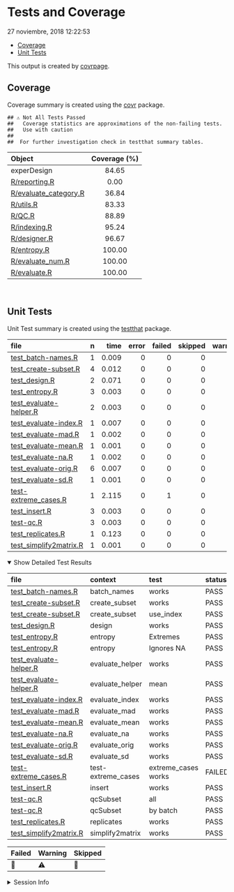 Tests and Coverage
================
27 noviembre, 2018 12:22:53

-   [Coverage](#coverage)
-   [Unit Tests](#unit-tests)

This output is created by [covrpage](https://github.com/yonicd/covrpage).

Coverage
--------

Coverage summary is created using the [covr](https://github.com/r-lib/covr) package.

    ## ⚠️ Not All Tests Passed
    ##   Coverage statistics are approximations of the non-failing tests.
    ##   Use with caution
    ## 
    ##  For further investigation check in testthat summary tables.

| Object                                             | Coverage (%) |
|:---------------------------------------------------|:------------:|
| experDesign                                        |     84.65    |
| [R/reporting.R](../R/reporting.R)                  |     0.00     |
| [R/evaluate\_category.R](../R/evaluate_category.R) |     36.84    |
| [R/utils.R](../R/utils.R)                          |     83.33    |
| [R/QC.R](../R/QC.R)                                |     88.89    |
| [R/indexing.R](../R/indexing.R)                    |     95.24    |
| [R/designer.R](../R/designer.R)                    |     96.67    |
| [R/entropy.R](../R/entropy.R)                      |    100.00    |
| [R/evaluate\_num.R](../R/evaluate_num.R)           |    100.00    |
| [R/evaluate.R](../R/evaluate.R)                    |    100.00    |

<br>

Unit Tests
----------

Unit Test summary is created using the [testthat](https://github.com/r-lib/testthat) package.

| file                                                       |    n|   time|  error|  failed|  skipped|  warning| icon |
|:-----------------------------------------------------------|----:|------:|------:|-------:|--------:|--------:|:-----|
| [test\_batch-names.R](testthat/test_batch-names.R)         |    1|  0.009|      0|       0|        0|        0|      |
| [test\_create-subset.R](testthat/test_create-subset.R)     |    4|  0.012|      0|       0|        0|        0|      |
| [test\_design.R](testthat/test_design.R)                   |    2|  0.071|      0|       0|        0|        0|      |
| [test\_entropy.R](testthat/test_entropy.R)                 |    3|  0.003|      0|       0|        0|        0|      |
| [test\_evaluate-helper.R](testthat/test_evaluate-helper.R) |    2|  0.003|      0|       0|        0|        0|      |
| [test\_evaluate-index.R](testthat/test_evaluate-index.R)   |    1|  0.007|      0|       0|        0|        0|      |
| [test\_evaluate-mad.R](testthat/test_evaluate-mad.R)       |    1|  0.002|      0|       0|        0|        0|      |
| [test\_evaluate-mean.R](testthat/test_evaluate-mean.R)     |    1|  0.001|      0|       0|        0|        0|      |
| [test\_evaluate-na.R](testthat/test_evaluate-na.R)         |    1|  0.002|      0|       0|        0|        0|      |
| [test\_evaluate-orig.R](testthat/test_evaluate-orig.R)     |    6|  0.007|      0|       0|        0|        0|      |
| [test\_evaluate-sd.R](testthat/test_evaluate-sd.R)         |    1|  0.001|      0|       0|        0|        0|      |
| [test-extreme\_cases.R](testthat/test-extreme_cases.R)     |    1|  2.115|      0|       1|        0|        0| 🛑    |
| [test\_insert.R](testthat/test_insert.R)                   |    3|  0.003|      0|       0|        0|        0|      |
| [test-qc.R](testthat/test-qc.R)                            |    3|  0.003|      0|       0|        0|        0|      |
| [test\_replicates.R](testthat/test_replicates.R)           |    1|  0.123|      0|       0|        0|        0|      |
| [test\_simplify2matrix.R](testthat/test_simplify2matrix.R) |    1|  0.001|      0|       0|        0|        0|      |

<details open> <summary> Show Detailed Test Results </summary>

| file                                                            | context             | test                 | status |    n|   time| icon |
|:----------------------------------------------------------------|:--------------------|:---------------------|:-------|----:|------:|:-----|
| [test\_batch-names.R](testthat/test_batch-names.R#L6)           | batch\_names        | works                | PASS   |    1|  0.009|      |
| [test\_create-subset.R](testthat/test_create-subset.R#L5)       | create\_subset      | works                | PASS   |    2|  0.009|      |
| [test\_create-subset.R](testthat/test_create-subset.R#L12)      | create\_subset      | use\_index           | PASS   |    2|  0.003|      |
| [test\_design.R](testthat/test_design.R#L8)                     | design              | works                | PASS   |    2|  0.071|      |
| [test\_entropy.R](testthat/test_entropy.R#L5)                   | entropy             | Extremes             | PASS   |    2|  0.002|      |
| [test\_entropy.R](testthat/test_entropy.R#L12)                  | entropy             | Ignores NA           | PASS   |    1|  0.001|      |
| [test\_evaluate-helper.R](testthat/test_evaluate-helper.R#L7)   | evaluate\_helper    | works                | PASS   |    1|  0.002|      |
| [test\_evaluate-helper.R](testthat/test_evaluate-helper.R#L15)  | evaluate\_helper    | mean                 | PASS   |    1|  0.001|      |
| [test\_evaluate-index.R](testthat/test_evaluate-index.R#L9_L13) | evaluate\_index     | works                | PASS   |    1|  0.007|      |
| [test\_evaluate-mad.R](testthat/test_evaluate-mad.R#L9)         | evaluate\_mad       | works                | PASS   |    1|  0.002|      |
| [test\_evaluate-mean.R](testthat/test_evaluate-mean.R#L9)       | evaluate\_mean      | works                | PASS   |    1|  0.001|      |
| [test\_evaluate-na.R](testthat/test_evaluate-na.R#L10)          | evaluate\_na        | works                | PASS   |    1|  0.002|      |
| [test\_evaluate-orig.R](testthat/test_evaluate-orig.R#L8)       | evaluate\_orig      | works                | PASS   |    6|  0.007|      |
| [test\_evaluate-sd.R](testthat/test_evaluate-sd.R#L9)           | evaluate\_sd        | works                | PASS   |    1|  0.001|      |
| [test-extreme\_cases.R](testthat/test-extreme_cases.R#L7)       | test-extreme\_cases | extreme\_cases works | FAILED |    1|  2.115| 🛑    |
| [test\_insert.R](testthat/test_insert.R#L8)                     | insert              | works                | PASS   |    3|  0.003|      |
| [test-qc.R](testthat/test-qc.R#L6)                              | qcSubset            | all                  | PASS   |    1|  0.001|      |
| [test-qc.R](testthat/test-qc.R#L12)                             | qcSubset            | by batch             | PASS   |    2|  0.002|      |
| [test\_replicates.R](testthat/test_replicates.R#L7)             | replicates          | works                | PASS   |    1|  0.123|      |
| [test\_simplify2matrix.R](testthat/test_simplify2matrix.R#L5)   | simplify2matrix     | works                | PASS   |    1|  0.001|      |

| Failed | Warning | Skipped |
|:-------|:--------|:--------|
| 🛑      | ⚠️      | 🔶       |

</details>

<details> <summary> Session Info </summary>

| Field    | Value                        |
|:---------|:-----------------------------|
| Version  | R version 3.5.1 (2018-07-02) |
| Platform | i686-pc-linux-gnu (32-bit)   |
| Running  | Ubuntu 16.04.5 LTS           |
| Language | en\_US                       |
| Timezone | Europe/Madrid                |

| Package  | Version |
|:---------|:--------|
| testthat | 2.0.1   |
| covr     | 3.2.1   |
| covrpage | 0.0.62  |

</details>

<!--- Final Status : error/failed --->
